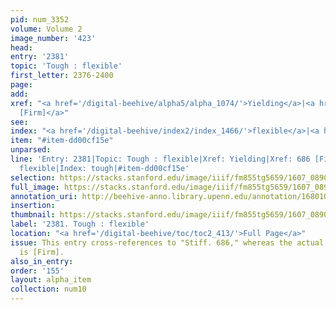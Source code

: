 ```yaml
---
pid: num_3352
volume: Volume 2
image_number: '423'
head:
entry: '2381'
topic: 'Tough : flexible'
first_letter: 2376-2400
page:
add:
xref: "<a href='/digital-beehive/alpha5/alpha_1074/'>Yielding</a>|<a href='/digital-beehive/num3/num_0976/'>686
  [Firm]</a>"
see:
index: "<a href='/digital-beehive/index2/index_1466/'>flexible</a>|<a href='/digital-beehive/index5/index_4164/'>tough</a>"
item: "#item-dd00cf15e"
unparsed:
line: 'Entry: 2381|Topic: Tough : flexible|Xref: Yielding|Xref: 686 [Firm]|Index:
  flexible|Index: tough|#item-dd00cf15e'
selection: https://stacks.stanford.edu/image/iiif/fm855tg5659/1607_0890/483,257,2882,566/full/0/default.jpg
full_image: https://stacks.stanford.edu/image/iiif/fm855tg5659/1607_0890/full/full/0/default.jpg
annotation_uri: http://beehive-anno.library.upenn.edu/annotation/1680107124078
insertion:
thumbnail: https://stacks.stanford.edu/image/iiif/fm855tg5659/1607_0890/483,257,600,180/250,/0/default.jpg
label: '2381. Tough : flexible'
location: "<a href='/digital-beehive/toc/toc2_413/'>Full Page</a>"
issue: This entry cross-references to "Stiff. 686," whereas the actual topic of 686
  is [Firm].
also_in_entry:
order: '155'
layout: alpha_item
collection: num10
---
```

